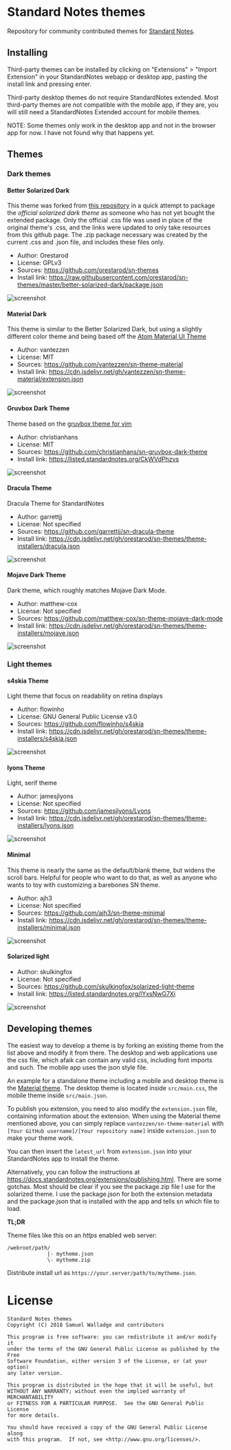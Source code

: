 
# Standard Notes themes

Repository for community contributed themes for [Standard Notes](https://standardnotes.org/).

## Installing
Third-party themes can be installed by clicking on "Extensions" > "Import Extension" in your StandardNotes webapp or desktop app, pasting the install link and pressing enter. 

Third-party desktop themes do not require StandardNotes extended. Most third-party themes are not compatible with the mobile app, if they are, you will still need a StandardNotes Extended account for mobile themes.

NOTE: Some themes only work in the desktop app and not in the browser app for now. I have not found why that happens yet.

## Themes

### Dark themes

#### Better Solarized Dark

This theme was forked from [this repository](https://github.com/swalladge/sn-themes) in a quick attempt to package the *official solarized dark theme* as someone who has not yet bought the extended package.
Only the official .css file was used in place of the original theme's .css, and the links were updated to only take resources from this github page.
The .zip package necessary was created by the current .css and .json file, and includes these files only.
- Author: Orestarod
- License: GPLv3
- Sources: <https://github.com/orestarod/sn-themes>
- Install link: <https://raw.githubusercontent.com/orestarod/sn-themes/master/better-solarized-dark/package.json>

![screenshot](./images/solarized-dark-screenshot.png)

#### Material Dark

This theme is similar to the Better Solarized Dark, but using a slightly different color theme and being based off the [Atom Material UI Theme](https://github.com/atom-material/atom-material-ui)

- Author: vantezzen
- License: MIT
- Sources: <https://github.com/vantezzen/sn-theme-material>
- Install link: <https://cdn.jsdelivr.net/gh/vantezzen/sn-theme-material/extension.json>

![screenshot](./images/material-dark-screenshot.png)

#### Gruvbox Dark Theme

Theme based on the [gruvbox theme for vim](https://github.com/morhetz/gruvbox)

- Author: christianhans
- License: MIT
- Sources: <https://github.com/christianhans/sn-gruvbox-dark-theme>
- Install link: <https://listed.standardnotes.org/CkWVdPhzvs>

![screenshot](./images/gruvbox-screenshot.png)

#### Dracula Theme

Dracula Theme for StandardNotes

- Author: garrettjj
- License: Not specified
- Sources: <https://github.com/garrettjj/sn-dracula-theme>
- Install link: <https://cdn.jsdelivr.net/gh/orestarod/sn-themes/theme-installers/dracula.json>

![screenshot](./images/dracula-screenshot.png)

#### Mojave Dark Theme

Dark theme, which roughly matches Mojave Dark Mode.

- Author: matthew-cox
- License: Not specified
- Sources: <https://github.com/matthew-cox/sn-theme-mojave-dark-mode>
- Install link: <https://cdn.jsdelivr.net/gh/orestarod/sn-themes/theme-installers/mojave.json>

![screenshot](https://github.com/matthew-cox/sn-theme-mojave-dark-mode/raw/master/preview.png)

### Light themes

#### s4skia Theme

Light theme that focus on readability on retina displays

- Author: flowinho
- License: GNU General Public License v3.0
- Sources: <https://github.com/flowinho/s4skia>
- Install link: <https://cdn.jsdelivr.net/gh/orestarod/sn-themes/theme-installers/s4skia.json>

![screenshot](./images/s4skia-screenshot.png)

#### lyons Theme

Light, serif theme

- Author: jamesjlyons
- License: Not specified
- Sources: <https://github.com/jamesjlyons/Lyons>
- Install link: <https://cdn.jsdelivr.net/gh/orestarod/sn-themes/theme-installers/lyons.json>

![screenshot](./images/lyons-screenshot.png)

#### Minimal

This theme is nearly the same as the default/blank theme, but widens the scroll bars. Helpful for people who want to do that, as well as anyone who wants to toy with customizing a barebones SN theme.

- Author: ajh3
- License: Not specified
- Sources: <https://github.com/ajh3/sn-theme-minimal>
- Install link: <https://cdn.jsdelivr.net/gh/orestarod/sn-themes/theme-installers/minimal.json>

![screenshot](./images/minimal-screenshot.png)

#### Solarized light

- Author: skulkingfox
- License: Not specified
- Sources: <https://github.com/skulkingfox/solarized-light-theme>
- Install link: <https://listed.standardnotes.org/lYxsNwG7Xi>

![screenshot](./images/solarized-light-screenshot.png)

## Developing themes

The easiest way to develop a theme is by forking an existing theme from the list above and modify it from there.
The desktop and web applications use the css file, which afaik can contain any valid css, including
font imports and such. The mobile app uses the json style file.

An example for a standalone theme including a mobile and desktop theme is the [Material theme](https://github.com/vantezzen/sn-theme-material). The desktop theme is located inside `src/main.css`, the mobile theme inside `src/main.json`. 

To publish you extension, you need to also modify the `extension.json` file, containing information about the extension. When using the Material theme mentioned above, you can simply replace `vantezzen/sn-theme-material` with `[Your GitHub username]/[Your repository name]` inside `extension.json` to make your theme work. 

You can then insert the `latest_url` from `extension.json` into your StandardNotes app to install the theme.

Alternatively, you can follow the instructions at
<https://docs.standardnotes.org/extensions/publishing.html>. There are some
gotchas. Most should be clear if you see the package.zip file I use for the
solarized theme. I use the package.json for both the extension metadata and the
package.json that is installed with the app and tells sn which file to load.

__TL;DR__

Theme files like this on an _https_ enabled web server:

```
/webroot/path/
             |- mytheme.json
             \- mytheme.zip
```

Distribute install url as `https://your.server/path/to/mytheme.json`.



# License

    Standard Notes themes
    Copyright (C) 2018 Samuel Walladge and contributors

    This program is free software: you can redistribute it and/or modify it
    under the terms of the GNU General Public License as published by the Free
    Software Foundation, either version 3 of the License, or (at your option)
    any later version.

    This program is distributed in the hope that it will be useful, but
    WITHOUT ANY WARRANTY; without even the implied warranty of MERCHANTABILITY
    or FITNESS FOR A PARTICULAR PURPOSE.  See the GNU General Public License
    for more details.

    You should have received a copy of the GNU General Public License along
    with this program.  If not, see <http://www.gnu.org/licenses/>.
